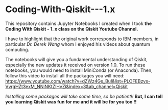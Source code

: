 # Coding-With-Qiskit---1.x
This repository contains Jupyter Notebooks I created when I took **the Coding With Qiskit - 1. x class on the Qiskit Youtube Channel.**

I have to highlight that the original work corresponds to IBM members, in particular *Dr. Derek Wang* whom I enjoyed his videos about quantum computing.

The notebooks will give you a fundamental understanding of Qiskit, especially the new updates it received on version 1.0.
To run these notebooks, you would need to install MiniConda (or Anaconda). 
Then, follow this video to install all the packages you will need: https://www.youtube.com/watch?v=dZWz4Gs_BuI&list=PLOFEBzvs-VvrgHZt3exM_NNiNKtZlHvZi&index=3&ab_channel=Qiskit

*Installing some packages will take some time, so be patient!!*
**But, I can tell you learning Qiskit was fun for me and it will be for you too !!**
